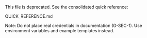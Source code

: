 This file is deprecated. See the consolidated quick reference:

QUICK_REFERENCE.md

Note: Do not place real credentials in documentation (G-SEC-1). Use environment variables and example templates instead.
